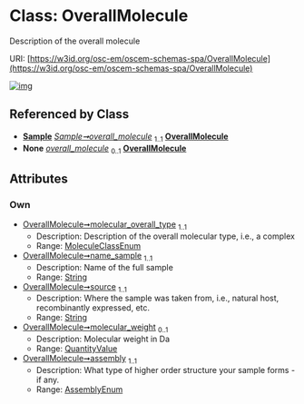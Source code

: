 
# Class: OverallMolecule

Description of the overall molecule

URI: [https://w3id.org/osc-em/oscem-schemas-spa/OverallMolecule](https://w3id.org/osc-em/oscem-schemas-spa/OverallMolecule)


[![img](https://yuml.me/diagram/nofunky;dir:TB/class/[Sample],[QuantityValue],[QuantityValue]<molecular_weight%200..1-++[OverallMolecule&#124;molecular_overall_type:MoleculeClassEnum;name_sample:string;source:string;assembly:AssemblyEnum],[Sample]++-%20overall_molecule%201..1>[OverallMolecule],[Sample]++-%20overall_molecule(i)%200..1>[OverallMolecule])](https://yuml.me/diagram/nofunky;dir:TB/class/[Sample],[QuantityValue],[QuantityValue]<molecular_weight%200..1-++[OverallMolecule&#124;molecular_overall_type:MoleculeClassEnum;name_sample:string;source:string;assembly:AssemblyEnum],[Sample]++-%20overall_molecule%201..1>[OverallMolecule],[Sample]++-%20overall_molecule(i)%200..1>[OverallMolecule])

## Referenced by Class

 *  **[Sample](Sample.md)** *[Sample➞overall_molecule](Sample_overall_molecule.md)*  <sub>1..1</sub>  **[OverallMolecule](OverallMolecule.md)**
 *  **None** *[overall_molecule](overall_molecule.md)*  <sub>0..1</sub>  **[OverallMolecule](OverallMolecule.md)**

## Attributes


### Own

 * [OverallMolecule➞molecular_overall_type](OverallMolecule_molecular_overall_type.md)  <sub>1..1</sub>
     * Description: Description of the overall molecular type, i.e., a complex
     * Range: [MoleculeClassEnum](MoleculeClassEnum.md)
 * [OverallMolecule➞name_sample](OverallMolecule_name_sample.md)  <sub>1..1</sub>
     * Description: Name of the full sample
     * Range: [String](types/String.md)
 * [OverallMolecule➞source](OverallMolecule_source.md)  <sub>1..1</sub>
     * Description: Where the sample was taken from, i.e., natural host, recombinantly expressed, etc.
     * Range: [String](types/String.md)
 * [OverallMolecule➞molecular_weight](OverallMolecule_molecular_weight.md)  <sub>0..1</sub>
     * Description: Molecular weight in Da
     * Range: [QuantityValue](QuantityValue.md)
 * [OverallMolecule➞assembly](OverallMolecule_assembly.md)  <sub>1..1</sub>
     * Description: What type of higher order structure your sample forms - if any.
     * Range: [AssemblyEnum](AssemblyEnum.md)
